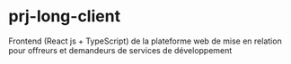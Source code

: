 # prj-long-client
Frontend (React js + TypeScript) de la plateforme web de mise en relation pour offreurs et demandeurs de services de développement
